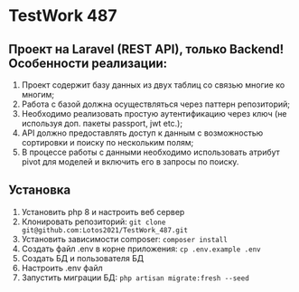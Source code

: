 # TestWork 487

## Проект на Laravel (REST API), только Backend! Особенности реализации:

1. Проект содержит базу данных из двух таблиц со связью многие ко многим;
2. Работа с базой должна осуществляться через паттерн репозиторий;
3. Необходимо реализовать простую аутентификацию через ключ (не используя доп. пакеты passport, jwt etc.);
4. API должно предоставлять доступ к данным с возможностью сортировки и поиску по нескольким полям;
5. В процессе работы с данными необходимо использовать атрибут pivot для моделей и включить его в запросы по поиску.


## Установка

1. Установить php 8 и настроить веб сервер 
2. Клонировать репозиторий: `git clone git@github.com:Lotos2021/TestWork_487.git`
3. Установить зависимости composer: `composer install`
4. Создать файл .env в корне приложения: `cp .env.example .env`
5. Создать БД и пользователя БД
6. Настроить .env файл
7. Запустить миграции БД: `php artisan migrate:fresh --seed`

